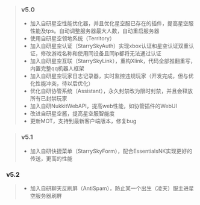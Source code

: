 > ### v5.0
> - 加入自研星空性能优化器，并且优化星空服已存在的插件，提高星空服性能及tps。自动调整服务器最大人数，自动重启服务器
> - 使用自研星空领地系统（Territory）
> - 加入自研星空认证（StarrySkyAuth）实现xbox认证和星空认证双重认证，修改游戏名称和使用同设备且同ip都将无法通过认证
> - 加入自研星空互联（StarrySkyLink），重构Xlink，代码全部推翻重写，内置完整qq机器人框架
> - 加入自研星空玩家日志记录器，实时监控违规玩家（开发完成，但与优化性能冲突，待以后优化）
> - 优化自研协管系统（Assistant），永久封禁改为限时封禁，并且会释放所有已封禁玩家
> - 加入自研NukkitWebAPI，提高web性能，如协管插件的WebUI
> - 改进自研星空酱，提高星空服智能度
> - 更新MOT，支持到最新客户端版本，修复bug

> ### v5.1
> - 加入自研快捷菜单（StarrySkyForm），配合EssentialsNK实现更好的传送，更高的性能

### v5.2
> - 加入自研聊天反刷屏（AntiSpam），防止某一个出生（凌天）服主进星空服务器刷屏

